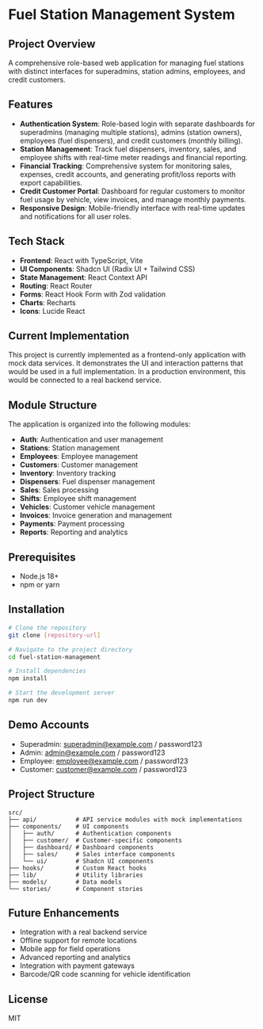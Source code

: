 # Fuel Station Management System

## Project Overview
A comprehensive role-based web application for managing fuel stations with distinct interfaces for superadmins, station admins, employees, and credit customers.

## Features
- **Authentication System**: Role-based login with separate dashboards for superadmins (managing multiple stations), admins (station owners), employees (fuel dispensers), and credit customers (monthly billing).
- **Station Management**: Track fuel dispensers, inventory, sales, and employee shifts with real-time meter readings and financial reporting.
- **Financial Tracking**: Comprehensive system for monitoring sales, expenses, credit accounts, and generating profit/loss reports with export capabilities.
- **Credit Customer Portal**: Dashboard for regular customers to monitor fuel usage by vehicle, view invoices, and manage monthly payments.
- **Responsive Design**: Mobile-friendly interface with real-time updates and notifications for all user roles.

## Tech Stack
- **Frontend**: React with TypeScript, Vite
- **UI Components**: Shadcn UI (Radix UI + Tailwind CSS)
- **State Management**: React Context API
- **Routing**: React Router
- **Forms**: React Hook Form with Zod validation
- **Charts**: Recharts
- **Icons**: Lucide React

## Current Implementation
This project is currently implemented as a frontend-only application with mock data services. It demonstrates the UI and interaction patterns that would be used in a full implementation. In a production environment, this would be connected to a real backend service.

## Module Structure
The application is organized into the following modules:

- **Auth**: Authentication and user management
- **Stations**: Station management
- **Employees**: Employee management
- **Customers**: Customer management
- **Inventory**: Inventory tracking
- **Dispensers**: Fuel dispenser management
- **Sales**: Sales processing
- **Shifts**: Employee shift management
- **Vehicles**: Customer vehicle management
- **Invoices**: Invoice generation and management
- **Payments**: Payment processing
- **Reports**: Reporting and analytics

## Prerequisites
- Node.js 18+
- npm or yarn

## Installation

```bash
# Clone the repository
git clone [repository-url]

# Navigate to the project directory
cd fuel-station-management

# Install dependencies
npm install

# Start the development server
npm run dev
```

## Demo Accounts
- Superadmin: superadmin@example.com / password123
- Admin: admin@example.com / password123
- Employee: employee@example.com / password123
- Customer: customer@example.com / password123

## Project Structure
```
src/
├── api/           # API service modules with mock implementations
├── components/    # UI components
│   ├── auth/      # Authentication components
│   ├── customer/  # Customer-specific components
│   ├── dashboard/ # Dashboard components
│   ├── sales/     # Sales interface components
│   └── ui/        # Shadcn UI components
├── hooks/         # Custom React hooks
├── lib/           # Utility libraries
├── models/        # Data models
└── stories/       # Component stories
```

## Future Enhancements
- Integration with a real backend service
- Offline support for remote locations
- Mobile app for field operations
- Advanced reporting and analytics
- Integration with payment gateways
- Barcode/QR code scanning for vehicle identification

## License
MIT
